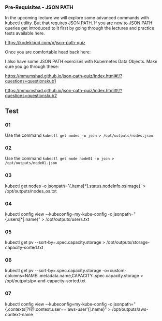 ### Pre-Requisites - JSON PATH

In the upcoming lecture we will explore some advanced commands with kubectl utility. But that requires JSON PATH. If you are new to JSON PATH queries get introduced to it first by going through the lectures and practice tests available here.

https://kodekloud.com/p/json-path-quiz



Once you are comfortable head back here:



I also have some JSON PATH exercises with Kubernetes Data Objects. Make sure you go through these:

https://mmumshad.github.io/json-path-quiz/index.html#!/?questions=questionskub1

https://mmumshad.github.io/json-path-quiz/index.html#!/?questions=questionskub2





## Test

### 01

Use the command `kubectl get nodes -o json > /opt/outputs/nodes.json`



### 02

Use the command `kubectl get node node01 -o json > /opt/outputs/node01.json`



### 03

kubectl get nodes -o jsonpath='{.items[*].status.nodeInfo.osImage}' > /opt/outputs/nodes_os.txt



### 04

kubectl config view --kubeconfig=my-kube-config -o jsonpath="{.users[*].name}" > /opt/outputs/users.txt



### 05

kubectl get pv --sort-by=.spec.capacity.storage > /opt/outputs/storage-capacity-sorted.txt



### 06

kubectl get pv --sort-by=.spec.capacity.storage -o=custom-columns=NAME:.metadata.name,CAPACITY:.spec.capacity.storage > /opt/outputs/pv-and-capacity-sorted.txt



### 07

kubectl config view --kubeconfig=my-kube-config -o jsonpath="{.contexts[?(@.context.user=='aws-user')].name}" > /opt/outputs/aws-context-name

























